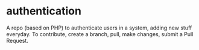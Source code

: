 # authentication
A repo (based on PHP) to authenticate users in a system, adding new stuff everyday.
To contribute, create a branch, pull, make changes, submit a Pull Request.
